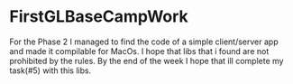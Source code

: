 # FirstGLBaseCampWork
For the Phase 2 I managed to find the code of a simple client/server app and made it compilable for MacOs. I hope that libs that i found are not prohibited by the rules. By the end of the week I hope that ill complete my task(#5) with this libs.

